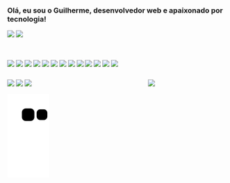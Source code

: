 ### Olá, eu sou o Guilherme, desenvolvedor web e apaixonado por tecnologia!

<div>
  <img height="180em" src="https://github-readme-stats.vercel.app/api?username=guilopesfeitosa&theme=shades-of-purple&show_icons=true&include_all_commits=true(https://github.com/anuraghazra/github-readme-stats)" />
  <img height="180em" src="https://github-readme-stats.vercel.app/api/top-langs/?username=guilopesfeitosa&theme=shades-of-purple&layout=compact" />
</div>

 ##   

<div><br />
  <img src="https://cdn.jsdelivr.net/gh/devicons/devicon/icons/typescript/typescript-plain.svg" align="center" width="60" />
  <img src="https://cdn.jsdelivr.net/gh/devicons/devicon/icons/javascript/javascript-plain.svg" align="center" width="60"  />
  <img src="https://cdn.jsdelivr.net/gh/devicons/devicon/icons/html5/html5-plain-wordmark.svg" align="center" width="60"  />
  <img src="https://cdn.jsdelivr.net/gh/devicons/devicon/icons/css3/css3-plain-wordmark.svg" align="center" width="60"  />        
  <img src="https://cdn.jsdelivr.net/gh/devicons/devicon/icons/tailwindcss/tailwindcss-plain.svg" align="center" width="60"  /> 
  <img src="https://cdn.jsdelivr.net/gh/devicons/devicon/icons/react/react-original-wordmark.svg" align="center" width="60"  />
  <img src="https://cdn.jsdelivr.net/gh/devicons/devicon/icons/angularjs/angularjs-plain.svg" align="center" width="60"  />
  <img src="https://cdn.jsdelivr.net/gh/devicons/devicon/icons/nextjs/nextjs-original.svg" align="center" width="60"  />
  <img src="https://cdn.jsdelivr.net/gh/devicons/devicon/icons/nestjs/nestjs-plain.svg" align="center" width="60"  />
  <img src="https://cdn.jsdelivr.net/gh/devicons/devicon/icons/nodejs/nodejs-original.svg" align="center" width="60"  />
  <img src="https://cdn.jsdelivr.net/gh/devicons/devicon/icons/mongodb/mongodb-plain-wordmark.svg" align="center" width="60"  />
  <img src="https://cdn.jsdelivr.net/gh/devicons/devicon/icons/postgresql/postgresql-plain.svg" align="center" width="60"  />
  <img src="https://cdn.jsdelivr.net/gh/devicons/devicon/icons/git/git-original.svg" align="center" width="60"  />
</div>

##

<div> 
  <a href="https://www.instagram.com/lopes69gui" target="_blank"><img src="https://img.shields.io/badge/-Instagram-%23E4405F?style=for-the-badge&logo=instagram&logoColor=white" target="_blank"></a>
  <a href = "mailto:guilopesfeitosa@gmail.com"><img src="https://img.shields.io/badge/-Gmail-%23333?style=for-the-badge&logo=gmail&logoColor=white" target="_blank"></a>
  <a href="www.linkedin.com/in/guilherme-lopes-feitosa" target="_blank"><img src="https://img.shields.io/badge/-LinkedIn-%230077B5?style=for-the-badge&logo=linkedin&logoColor=white" target="_blank"></a> 
  <img src="https://cdn.discordapp.com/attachments/758112640252772424/1158824636398702654/ezgif.com-gif-maker.gif?ex=651da70b&is=651c558b&hm=2a068942c6df4a050191967b27a3bd08ab09f3e565135b57f966ceb45c44f2fd&" align="right" width="180" />
</div>

![snake gif](https://github.com/guilopesfeitosa/guilopesfeitosa/blob/output/github-contribution-grid-snake.svg)
